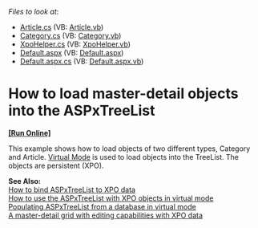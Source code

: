 <!-- default file list -->
*Files to look at*:

* [Article.cs](./CS/WebSite/App_Code/Article.cs) (VB: [Article.vb](./VB/WebSite/App_Code/Article.vb))
* [Category.cs](./CS/WebSite/App_Code/Category.cs) (VB: [Category.vb](./VB/WebSite/App_Code/Category.vb))
* [XpoHelper.cs](./CS/WebSite/App_Code/XpoHelper.cs) (VB: [XpoHelper.vb](./VB/WebSite/App_Code/XpoHelper.vb))
* [Default.aspx](./CS/WebSite/Default.aspx) (VB: [Default.aspx](./VB/WebSite/Default.aspx))
* [Default.aspx.cs](./CS/WebSite/Default.aspx.cs) (VB: [Default.aspx.vb](./VB/WebSite/Default.aspx.vb))
<!-- default file list end -->
# How to load master-detail objects into the ASPxTreeList
<!-- run online -->
**[[Run Online]](https://codecentral.devexpress.com/e2111/)**
<!-- run online end -->


<p>This example shows how to load objects of two different types, Category and Article. <a href="http://documentation.devexpress.com/#AspNet/CustomDocument4008">Virtual Mode</a> is used to load objects into the TreeList. The objects are persistent (XPO).</p><p><strong>See Also:</strong><br />
<a href="https://www.devexpress.com/Support/Center/p/E1288">How to bind ASPxTreeList to XPO data</a><br />
<a href="https://www.devexpress.com/Support/Center/p/E2107">How to use the ASPxTreeList with XPO objects in virtual mode</a><br />
<a href="https://www.devexpress.com/Support/Center/p/E1368">Populating ASPxTreeList from a database in virtual mode</a><br />
<a href="https://www.devexpress.com/Support/Center/p/E418">A master-detail grid with editing capabilities with XPO data</a></p>

<br/>


